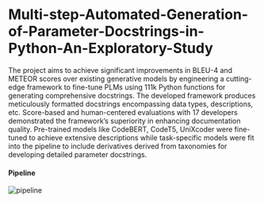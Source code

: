 # Multi-step-Automated-Generation-of-Parameter-Docstrings-in-Python-An-Exploratory-Study

The project aims to achieve significant improvements in BLEU-4 and METEOR scores over existing generative models by engineering a cutting-edge framework to fine-tune PLMs using 111k Python functions for generating comprehensive docstrings. The developed framework produces meticulously formatted docstrings encompassing data types, descriptions, etc. Score-based and human-centered evaluations with 17 developers demonstrated the framework’s superiority in enhancing documentation quality. Pre-trained models like CodeBERT, CodeT5, UniXcoder were fine-tuned to achieve extensive descriptions while task-specific models were fit into the pipeline to include derivatives derived from taxonomies for developing detailed parameter docstrings.

#### Pipeline
![pipeline](https://github.com/user-attachments/assets/6585c873-5b9e-4cc2-9326-3ab138fd09a5)
